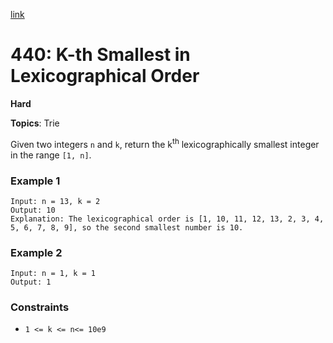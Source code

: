 [link](https://leetcode.com/problems/k-th-smallest-in-lexicographical-order/?envType=daily-question&envId=2025-06-04)

# 440: K-th Smallest in Lexicographical Order

**Hard**

**Topics**: Trie

Given two integers `n` and `k`, return the k<sup>th</sup> lexicographically smallest integer in the range `[1, n]`.

### Example 1
```
Input: n = 13, k = 2
Output: 10
Explanation: The lexicographical order is [1, 10, 11, 12, 13, 2, 3, 4, 5, 6, 7, 8, 9], so the second smallest number is 10.
```

### Example 2
```
Input: n = 1, k = 1
Output: 1
```

### Constraints
- `1 <= k <= n<= 10e9`